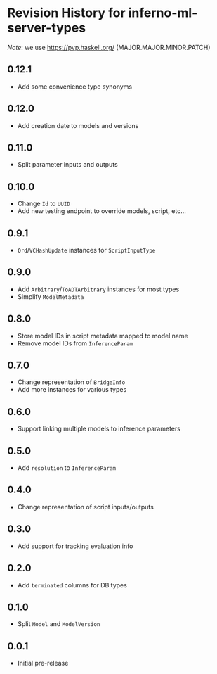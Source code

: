 # Revision History for inferno-ml-server-types
*Note*: we use https://pvp.haskell.org/ (MAJOR.MAJOR.MINOR.PATCH)

## 0.12.1
* Add some convenience type synonyms

## 0.12.0
* Add creation date to models and versions

## 0.11.0
* Split parameter inputs and outputs

## 0.10.0
* Change `Id` to `UUID`
* Add new testing endpoint to override models, script, etc...

## 0.9.1
* `Ord`/`VCHashUpdate` instances for `ScriptInputType`

## 0.9.0
* Add `Arbitrary`/`ToADTArbitrary` instances for most types
* Simplify `ModelMetadata`

## 0.8.0
* Store model IDs in script metadata mapped to model name 
* Remove model IDs from `InferenceParam`

## 0.7.0
* Change representation of `BridgeInfo`
* Add more instances for various types

## 0.6.0
* Support linking multiple models to inference parameters

## 0.5.0
* Add `resolution` to `InferenceParam`

## 0.4.0
* Change representation of script inputs/outputs

## 0.3.0
* Add support for tracking evaluation info

## 0.2.0
* Add `terminated` columns for DB types

## 0.1.0
* Split `Model` and `ModelVersion`

## 0.0.1
* Initial pre-release
